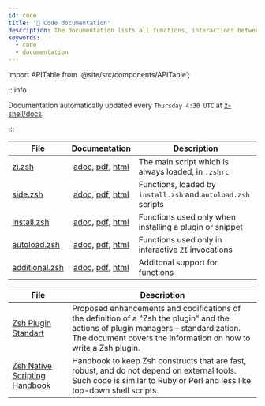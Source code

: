 ```yaml
---
id: code
title: '🔖 Code documentation'
description: The documentation lists all functions, interactions between them, their comments, and features.
keywords:
  - code
  - documentation
---
```


import APITable from '@site/src/components/APITable';

:::info

Documentation automatically updated every `Thursday 4:30 UTC` at [z-shell/docs][].

:::

<!-- markdownlint-disable MD013 -->

<APITable>

| File                 |           Documentation           | Description                                                   |
| -------------------- | :-------------------------------: | ------------------------------------------------------------- |
| [zi.zsh][]          |  [adoc][3], [pdf][4], [html][5]   | The main script which is always loaded, in `.zshrc`           |
| [side.zsh][]        |  [adoc][7], [pdf][8], [html][9]   | Functions, loaded by `install.zsh` and `autoload.zsh` scripts |
| [install.zsh][]    | [adoc][11], [pdf][12], [html][13] | Functions used only when installing a plugin or snippet       |
| [autoload.zsh][]   | [adoc][15], [pdf][16], [html][17] | Functions used only in interactive `ZI` invocations           |
| [additional.zsh][] | [adoc][19], [pdf][20], [html][21] | Additonal support for functions                               |

</APITable>
<APITable>

| File                                | Description                                                                                                                                                                                             |
| ----------------------------------- | ------------------------------------------------------------------------------------------------------------------------------------------------------------------------------------------------------- |
| [Zsh Plugin Standart][]           | Proposed enhancements and codifications of the definition of a "Zsh the plugin" and the actions of plugin managers – standardization. The document covers the information on how to write a Zsh plugin. |
| [Zsh Native Scripting Handbook][] | Handbook to keep Zsh constructs that are fast, robust, and do not depend on external tools. Such code is similar to Ruby or Perl and less like top-down shell scripts.                                  |

</APITable>

<!-- markdownlint-enable MD013 -->

[z-shell/docs]: https://github.com/z-shell/docs
[zi.zsh]: https://github.com/z-shell/zi/blob/main/zi.zsh
[3]: https://github.com/z-shell/docs/blob/main/code/zsdoc/asciidoc/zi.zsh.adoc
[4]: https://github.com/z-shell/docs/blob/main/code/zsdoc/pdf/zi.zsh.pdf
[5]: https://z-shell.github.io/docs/code/html/zi.zsh.html
[side.zsh]: https://github.com/z-shell/zi/blob/main/lib/zsh/side.zsh
[7]: https://github.com/z-shell/docs/blob/main/code/zsdoc/asciidoc/side.zsh.adoc
[8]: https://github.com/z-shell/docs/blob/main/code/zsdoc/pdf/side.zsh.pdf
[9]: https://z-shell.github.io/docs/code/html/side.zsh.html
[install.zsh]: https://github.com/z-shell/zi/blob/main/lib/zsh/install.zsh
[11]: https://github.com/z-shell/docs/blob/main/code/zsdoc/asciidoc/install.zsh.adoc
[12]: https://github.com/z-shell/docs/blob/main/code/zsdoc/pdf/install.zsh.pdf
[13]: https://z-shell.github.io/docs/code/html/install.zsh.html
[autoload.zsh]: https://github.com/z-shell/zi/blob/main/lib/zsh/autoload.zsh
[15]: https://github.com/z-shell/docs/blob/main/code/zsdoc/asciidoc/autoload.zsh.adoc
[16]: https://github.com/z-shell/docs/blob/main/code/zsdoc/pdf/autoload.zsh.pdf
[17]: https://z-shell.github.io/docs/code/html/autoload.zsh.html
[additional.zsh]: https://github.com/z-shell/zi/blob/main/lib/zsh/additional.zsh
[19]: https://github.com/z-shell/docs/blob/main/code/zsdoc/asciidoc/additional.zsh.adoc
[20]: https://github.com/z-shell/docs/blob/main/code/zsdoc/pdf/additional.zsh.pdf
[21]: https://z-shell.github.io/docs/code/html/additional.zsh.html
[Zsh Plugin Standart]: https://z-shell.github.io/docs/zsh/Zsh-Plugin-Standard.html
[Zsh Native Scripting Handbook]: https://z-shell.github.io/docs/zsh/Zsh-Native-Scripting-Handbook.html
